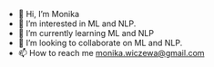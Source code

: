 - 👋 Hi, I’m Monika
- 👀 I’m interested in ML and NLP.
- 🌱 I’m currently learning ML and NLP
- 💞️ I’m looking to collaborate on ML and NLP.
- 📫 How to reach me monika.wiczewa@gmail.com

<!---
egc16mw/egc16mw is a ✨ special ✨ repository because its `README.md` (this file) appears on your GitHub profile.
You can click the Preview link to take a look at your changes.
--->
